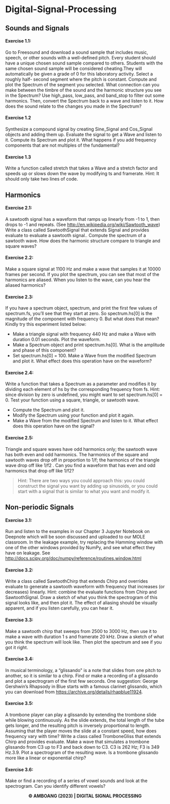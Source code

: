 # Digital-Signal-Processing

## Sounds and Signals
#### Exercise 1.1:
Go to Freesound and download a sound sample that includes music, speech, or other
sounds with a well-defined pitch. Every student should have a unique chosen sound sample
compared to others. Students with the same chosen sound sample will be considered cheating.They will automatically be given a grade of 0 for this laboratory activity. Select a roughly half-
second segment where the pitch is constant. Compute and plot the Spectrum of the segment you selected. What connection can you make between the timbre of the sound and the harmonic
structure you see in the Spectrum? Use high_pass, low_pass, and band_stop to filter out some harmonics. Then, convert the Spectrum back to a wave and listen to it. How does the sound relate to the changes you made in the Spectrum?

#### Exercise 1.2
Synthesize a compound signal by creating Sine_Signal and Cos_Signal objects and
adding them up. Evaluate the signal to get a Wave and listen to it. Compute its Spectrum and
plot it. What happens if you add frequency components that are not multiples of the
fundamental?

#### Exercise 1.3
Write a function called stretch that takes a Wave and a stretch factor and speeds up or
slows down the wave by modifying ts and framerate.
Hint: It should only take two lines of code.

## Harmonics

#### Exercise 2.1:
A sawtooth signal has a waveform that ramps up linearly from -1 to 1, then drops to -1
and repeats. (See http://en.wikipedia.org/wiki/Sawtooth_wave)
Write a class called SawtoothSignal that extends Signal and provides evaluate to
evaluate a sawtooth signal..
Compute the spectrum of a sawtooth wave. How does the harmonic structure compare
to triangle and square waves?

#### Exercise 2.2:
Make a square signal at 1100 Hz and make a wave that samples it at 10000 frames per
second. If you plot the spectrum, you can see that most of the harmonics are aliased. When you
listen to the wave, can you hear the aliased harmonics?

#### Exercise 2.3:
If you have a spectrum object, spectrum, and print the first few values of spectrum.fs,
you’ll see that they start at zero. So spectrum.hs[0] is the magnitude of the component with
frequency 0. But what does that mean?
Kindly try this experiment listed below:
* Make a triangle signal with frequency 440 Hz and make a Wave with duration 0.01 seconds.
Plot the waveform.
*  Make a Spectrum object and print spectrum.hs[0]. What is the amplitude and phase of this
component?
*  Set spectrum.hs[0] = 100. Make a Wave from the modified Spectrum and plot it. What
effect does this operation have on the waveform?

#### Exercise 2.4:
Write a function that takes a Spectrum as a parameter and modifies it by dividing each
element of hs by the corresponding frequency from fs.
Hint: since division by zero is undefined, you might want to set spectrum.hs[0] = 0.
Test your function using a square, triangle, or sawtooth wave.
*  Compute the Spectrum and plot it.
*  Modify the Spectrum using your function and plot it again.
*  Make a Wave from the modified Spectrum and listen to it. What effect does this operation
have on the signal?

#### Exercise 2.5:
Triangle and square waves have odd harmonics only; the sawtooth wave has both even
and odd harmonics. The harmonics of the square and sawtooth waves drop off in proportion to
1/f; the harmonics of the triangle wave drop off like 1/f2 . Can you find a waveform that has even and odd harmonics that drop off like 1/f2?

> Hint: There are two ways you could approach this: you could construct the signal you
want by adding up sinusoids, or you could start with a signal that is similar to what you want
and modify it.

## Non-periodic Signals
#### Exercise 3.1:
Run and listen to the examples in our Chapter 3 Jupyter Notebook on Deepnote which
will be soon discussed and uploaded to our MOLE classroom.
In the leakage example, try replacing the Hamming window with one of the other
windows provided by NumPy, and see what effect they have on leakage. See
http://docs.scipy.org/doc/numpy/reference/routines.window.html

#### Exercise 3.2:
Write a class called SawtoothChirp that extends Chirp and overrides evaluate to
generate a sawtooth waveform with frequency that increases (or decreases) linearly.
Hint: combine the evaluate functions from Chirp and SawtoothSignal.
Draw a sketch of what you think the spectrogram of this signal looks like, and then plot
it. The effect of aliasing should be visually apparent, and if you listen carefully, you can hear
it.

#### Exercise 3.3:
Make a sawtooth chirp that sweeps from 2500 to 3000 Hz, then use it to make a wave
with duration 1 s and framerate 20 kHz. Draw a sketch of what you think the spectrum will
look like. Then plot the spectrum and see if you got it right.

#### Exercise 3.4:
In musical terminology, a “glissando" is a note that slides from one pitch to another, so
it is similar to a chirp.
Find or make a recording of a glissando and plot a spectrogram of the first few seconds.
One suggestion: George Gershwin’s Rhapsody in Blue starts with a famous clarinet glissando,
which you can download from https://archive.org/details/rhapblue11924.

#### Exercise 3.5:
A trombone player can play a glissando by extending the trombone slide while blowing
continuously. As the slide extends, the total length of the tube gets longer, and the resulting
pitch is inversely proportional to length.
Assuming that the player moves the slide at a constant speed, how does frequency vary
with time?
Write a class called TromboneGliss that extends Chirp and provides evaluate. Make
a wave that simulates a trombone glissando from C3 up to F3 and back down to C3. C3 is 262
Hz; F3 is 349 Hz.3.9.
Plot a spectrogram of the resulting wave. Is a trombone glissando more like a linear or
exponential chirp?

#### Exercise 3.6:
Make or find a recording of a series of vowel sounds and look at the spectrogram. Can
you identify different vowels?

**<p align="center"> © AMBOANG (2023) | DIGITAL SIGNAL PROCESSING </p>**
